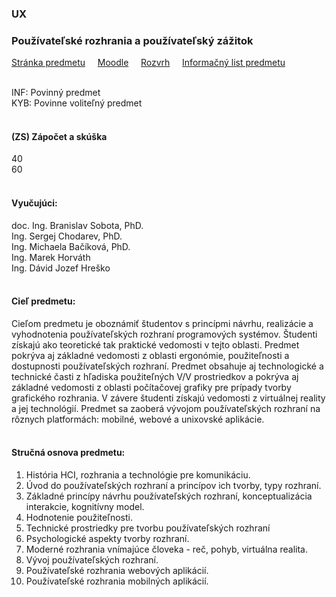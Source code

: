 ### UX
### Používateľské rozhrania a používateľský zážitok

[Stránka predmetu](https://kurzy.kpi.fei.tuke.sk/ux/index.html)&nbsp;&nbsp;&nbsp;&nbsp;
[Moodle](https://moodle.fei.tuke.sk/course/view.php?id=98)&nbsp;&nbsp;&nbsp;&nbsp;
[Rozvrh](https://maisportal.tuke.sk/portal/rozvrhy.mais)&nbsp;&nbsp;&nbsp;&nbsp;
[Informačný list predmetu](https://maisportal.tuke.sk/portal/tlacPredmetuOSP.mais?predmetId=52654163&lang=sk)&nbsp;&nbsp;&nbsp;&nbsp;
<br>
<br>

INF: Povinný predmet <br>
KYB: Povinne voliteľný predmet <br>
<br>

#### (ZS) Zápočet a skúška
<div class="points-bar">
  <div class="points zapocet" style="width: 40%">40</div>
  <div class="points skuska" style="width: 60%">60</div>
</div>
<br>

#### Vyučujúci:
doc. Ing. Branislav Sobota, PhD.<br>
Ing. Sergej Chodarev, PhD.<br>
Ing. Michaela Bačíková, PhD.<br>
Ing. Marek Horváth<br>
Ing. Dávid Jozef Hreško
<br>
<br>

#### Cieľ predmetu:
Cieľom predmetu je oboznámiť študentov s princípmi návrhu, realizácie a vyhodnotenia používateľských rozhraní programových systémov. Študenti získajú ako teoretické tak praktické vedomosti v tejto oblasti. Predmet pokrýva aj základné vedomosti z oblasti ergonómie, použiteľnosti a dostupnosti používateľských rozhraní. Predmet obsahuje aj technologické a technické časti z hľadiska použiteľných V/V prostriedkov a pokrýva aj základné vedomosti z oblasti počítačovej grafiky pre prípady tvorby grafického rozhrania. V závere študenti získajú vedomosti z virtuálnej reality a jej technológií. Predmet sa zaoberá vývojom používateľských rozhraní na rôznych platformách: mobilné, webové a unixovské aplikácie.
<br>
<br>

#### Stručná osnova predmetu:
1. História HCI, rozhrania a technológie pre komunikáciu.
2. Úvod do používateľských rozhraní a princípov ich tvorby, typy rozhraní.
3. Základné princípy návrhu používateľských rozhraní, konceptualizácia interakcie, kognitívny model.
4. Hodnotenie použiteľnosti.
5. Technické prostriedky pre tvorbu používateľských rozhraní
6. Psychologické aspekty tvorby rozhraní.
7. Moderné rozhrania vnímajúce človeka - reč, pohyb, virtuálna realita.
8. Vývoj používateľských rozhraní.
9. Používateľské rozhrania webových aplikácií.
10. Používateľské rozhrania mobilných aplikácií.